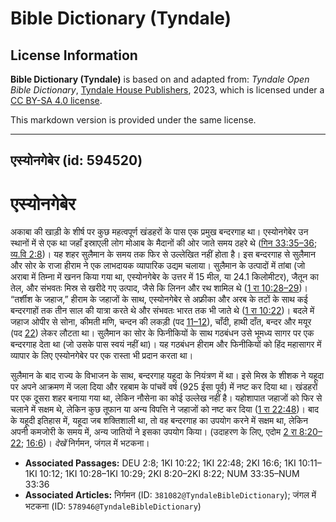 # Bible Dictionary (Tyndale)

## License Information

**Bible Dictionary (Tyndale)** is based on and adapted from: _Tyndale Open Bible Dictionary_, [Tyndale House Publishers](https://tyndaleopenresources.com/), 2023, which is licensed under a [CC BY-SA 4.0 license](https://creativecommons.org/licenses/by-sa/4.0/legalcode.en).

This markdown version is provided under the same license.



--------------------------------

## एस्योनगेबेर (id: 594520)

एस्योनगेबेर
===========

अकाबा की खाड़ी के शीर्ष पर कुछ महत्वपूर्ण खंडहरों के पास एक प्रमुख बन्दरगाह था। एस्योनगेबेर उन स्थानों में से एक था जहाँ इस्राएली लोग मोआब के मैदानों की ओर जाते समय ठहरे थे ([गिन 33:35–36](https://ref.ly/Num33:35-Num33:36); [व्य.वि 2:8](https://ref.ly/Deut2:8))। यह शहर सुलैमान के समय तक फिर से उल्लेखित नहीं होता है। इस बन्दरगाह से सुलैमान और सोर के राजा हीराम ने एक लाभदायक व्यापारिक उद्यम चलाया। सुलैमान के उत्पादों में तांबा (जो अराबा में तिम्ना में खनन किया गया था, एस्योनगेबेर के उत्तर में 15 मील, या 24\.1 किलोमीटर), जैतून का तेल, और संभवतः मिस्र से खरीदे गए उत्पाद, जैसे कि लिनन और रथ शामिल थे ([1 रा 10:28–29](https://ref.ly/1Kgs10:28-1Kgs10:29))। “तर्शीश के जहाज,” हीराम के जहाजों के साथ, एस्योनगेबेर से अफ्रीका और अरब के तटों के साथ कई बन्दरगाहों तक तीन साल की यात्रा करते थे और संभवतः भारत तक भी जाते थे ([1 रा 10:22](https://ref.ly/1Kgs10:22))। बदले में जहाज ओपीर से सोना, कीमती मणि, चन्दन की लकड़ी (पद [11–12](https://ref.ly/1Kgs10:11-1Kgs10:12)), चाँदी, हाथी दाँत, बन्दर और मयूर (पद [22](https://ref.ly/1Kgs10:22)) लेकर लौटता था। सुलैमान का सोर के फिनीकियों के साथ गठबंधन उसे भूमध्य सागर पर एक बन्दरगाह देता था (जो उसके पास स्वयं नहीं था)। यह गठबंधन हीराम और फिनीकियों को हिंद महासागर में व्यापार के लिए एस्योनगेबेर पर एक रास्ता भी प्रदान करता था।

सुलैमान के बाद राज्य के विभाजन के साथ, बन्दरगाह यहूदा के नियंत्रण में था। इसे मिस्र के शीशक ने यहूदा पर अपने आक्रमण में जला दिया और रहबाम के पांचवें वर्ष (925 ईसा पूर्व) में नष्ट कर दिया था। खंडहरों पर एक दूसरा शहर बनाया गया था, लेकिन नौसेना का कोई उल्लेख नहीं है। यहोशापात जहाजों को फिर से चलाने में सक्षम थे, लेकिन कुछ तूफान या अन्य विपत्ति ने जहाजों को नष्ट कर दिया ([1 रा 22:48](https://ref.ly/1Kgs22:48))। बाद के यहूदी इतिहास में, यहूदा जब शक्तिशाली था, तो वह बन्दरगाह का उपयोग करने में सक्षम था, लेकिन अपनी कमजोरी के समय में, अन्य जातियों ने इसका उपयोग किया। (उदाहरण के लिए, एदोम [2 रा 8:20–22](https://ref.ly/2Kgs8:20-2Kgs8:22); [16:6](https://ref.ly/2Kgs16:6))। *देखें* निर्गमन, जंगल में भटकना।

* **Associated Passages:** DEU 2:8; 1KI 10:22; 1KI 22:48; 2KI 16:6; 1KI 10:11–1KI 10:12; 1KI 10:28–1KI 10:29; 2KI 8:20–2KI 8:22; NUM 33:35–NUM 33:36
* **Associated Articles:** निर्गमन (ID: `381082@TyndaleBibleDictionary`); जंगल में भटकना (ID: `578946@TyndaleBibleDictionary`)

